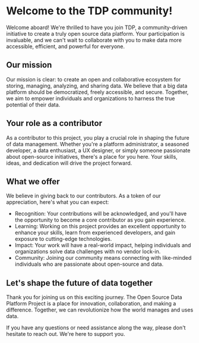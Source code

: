
# Welcome to the TDP community!

Welcome aboard! We're thrilled to have you join TDP, a community-driven initiative to create a truly open source data platform. Your participation is invaluable, and we can't wait to collaborate with you to make data more accessible, efficient, and powerful for everyone.

## Our mission

Our mission is clear: to create an open and collaborative ecosystem for storing, managing, analyzing, and sharing data. We believe that a big data platform should be democratized, freely accessible, and secure. Together, we aim to empower individuals and organizations to harness the true potential of their data.

## Your role as a contributor

As a contributor to this project, you play a crucial role in shaping the future of data management. Whether you're a platform administrator, a seasoned developer, a data enthusiast, a UX designer, or simply someone passionate about open-source initiatives, there's a place for you here. Your skills, ideas, and dedication will drive the project forward.

## What we offer

We believe in giving back to our contributors. As a token of our appreciation, here's what you can expect:

- Recognition: Your contributions will be acknowledged, and you'll have the opportunity to become a core contributor as you gain experience.
- Learning: Working on this project provides an excellent opportunity to enhance your skills, learn from experienced developers, and gain exposure to cutting-edge technologies.
- Impact: Your work will have a real-world impact, helping individuals and organizations solve data challenges with no vendor lock-in.
- Community: Joining our community means connecting with like-minded individuals who are passionate about open-source and data.

## Let's shape the future of data together

Thank you for joining us on this exciting journey. The Open Source Data Platform Project is a place for innovation, collaboration, and making a difference. Together, we can revolutionize how the world manages and uses data.

If you have any questions or need assistance along the way, please don't hesitate to reach out. We're here to support you.
